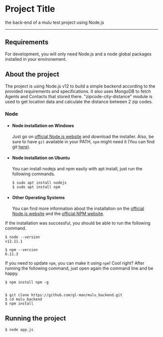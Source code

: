 # Project Title

the back-end of a mulu test project using Node.js

---
## Requirements

For development, you will only need Node.js and a node global packages installed in your environement.

## About the project

The project is using Node.js v12 to build a simple backend according to the provided requirements and specifications. It also uses MongoDB to fetch Agents and Contacts that stored there. "zipcode-city-distance" module is used to get location data and calculate the distance between 2 zip codes.

### Node
- #### Node installation on Windows

  Just go on [official Node.js website](https://nodejs.org/) and download the installer.
Also, be sure to have `git` available in your PATH, `npm` might need it (You can find git [here](https://git-scm.com/)).

- #### Node installation on Ubuntu

  You can install nodejs and npm easily with apt install, just run the following commands.

      $ sudo apt install nodejs
      $ sudo apt install npm

- #### Other Operating Systems
  You can find more information about the installation on the [official Node.js website](https://nodejs.org/) and the [official NPM website](https://npmjs.org/).

If the installation was successful, you should be able to run the following command.

    $ node --version
    v12.11.1

    $ npm --version
    6.11.3

If you need to update `npm`, you can make it using `npm`! Cool right? After running the following command, just open again the command line and be happy.

    $ npm install npm -g


    $ git clone https://github.com/gl-man/mulu_backend.git
    $ cd mulu_backend
    $ npm install

## Running the project

    $ node app.js
